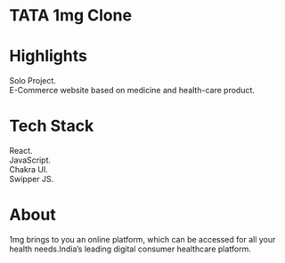 # TATA 1mg Clone

# Highlights

Solo Project.\
E-Commerce website based on medicine and health-care product.

# Tech Stack

React.\
JavaScript.\
Chakra UI.\
Swipper JS.

# About

1mg brings to you an online platform, which can be accessed for all your health needs.India’s leading digital consumer healthcare platform.
